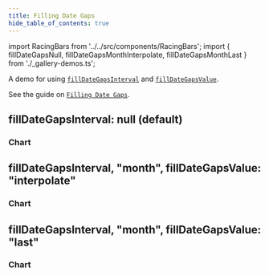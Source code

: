 ```yaml
---
title: Filling Date Gaps
hide_table_of_contents: true
---
```


import RacingBars from '../../src/components/RacingBars';
import { fillDateGapsNull, fillDateGapsMonthInterpolate, fillDateGapsMonthLast } from './\_gallery-demos.ts';

A demo for using [`fillDateGapsInterval`](../documentation/options.md#filldategapsinterval) and [`fillDateGapsValue`](../documentation/options.md#filldategapsvalue).

See the guide on [`Filling Date Gaps`](../guides/fill-date-gaps.md).

<!--truncate-->

## fillDateGapsInterval: null (default)

### Chart

<div className="gallery">
  <RacingBars
    {...fillDateGapsNull}
  />
</div>

## fillDateGapsInterval, "month", fillDateGapsValue: "interpolate"

### Chart

<div className="gallery">
  <RacingBars
    {...fillDateGapsMonthInterpolate}
  />
</div>

## fillDateGapsInterval, "month", fillDateGapsValue: "last"

### Chart

<div className="gallery">
  <RacingBars
    {...fillDateGapsMonthLast}
  />
</div>
